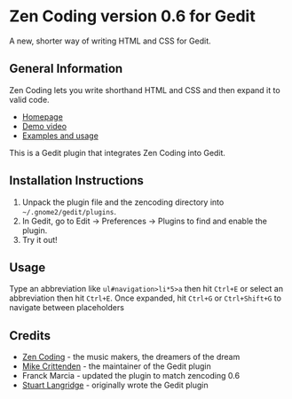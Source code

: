 Zen Coding version 0.6 for Gedit
================================
A new, shorter way of writing HTML and CSS for Gedit.

General Information
-------------------
Zen Coding lets you write shorthand HTML and CSS and then expand it to valid code.

- [Homepage](http://code.google.com/p/zen-coding/)
- [Demo video](http://vimeo.com/7405114)
- [Examples and usage](http://www.smashingmagazine.com/2009/11/21/zen-coding-a-new-way-to-write-html-code/)

This is a Gedit plugin that integrates Zen Coding into Gedit.

Installation Instructions
-------------------------
1. Unpack the plugin file and the zencoding directory into `~/.gnome2/gedit/plugins`.
2. In Gedit, go to Edit -> Preferences -> Plugins to find and enable the plugin.
3. Try it out!

Usage
-----
Type an abbreviation like `ul#navigation>li*5>a` then hit `Ctrl+E` or select an abbreviation then hit `Ctrl+E`.
Once expanded, hit `Ctrl+G` or `Ctrl+Shift+G` to navigate between placeholders

Credits
-------
- [Zen Coding](http://code.google.com/p/zen-coding/) - the music makers, the dreamers of the dream
- [Mike Crittenden](http://mikethecoder.com) - the maintainer of the Gedit plugin
- Franck Marcia - updated the plugin to match zencoding 0.6
- [Stuart Langridge](http://www.kryogenix.org/days/2009/09/21/zen-coding-for-gedit) - originally wrote the Gedit plugin
